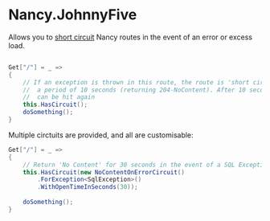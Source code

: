 # Nancy.JohnnyFive
Allows you to [short circuit](https://en.wikipedia.org/wiki/Short_Circuit_(1986_film)) Nancy routes in the event of an error or excess load.

```csharp

Get["/"] = _ => 
{
    // If an exception is thrown in this route, the route is 'short circuited' for
    //  a period of 10 seconds (returning 204-NoContent). After 10 seconds, the route
    //  can be hit again
    this.HasCircuit();
    doSomething();
}
```

Multiple circtuits are provided, and all are customisable:

```csharp
Get["/"] = _ => 
{
    // Return 'No Content' for 30 seconds in the event of a SQL Exception
    this.HasCircuit(new NoContentOnErrorCircuit()
        .ForException<SqlException>()
        .WithOpenTimeInSeconds(30));
    
    doSomething();
}
```
